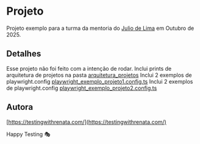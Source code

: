 # Projeto

Projeto exemplo para a turma da mentoria do [Julio de Lima](https://www.linkedin.com/in/juliodelimas/) em Outubro de 2025.

## Detalhes
Esse projeto não foi feito com a intenção de rodar.
Inclui prints de arquitetura de projetos na pasta [arquitetura_projetos](arquitetura_projetos)
Inclui 2 exemplos de playwright.config [playwright_exemplo_projeto1.config.ts](playwright_exemplo_projeto1.config.ts)
Inclui 2 exemplos de playwright.config [playwright_exemplo_projeto2.config.ts](playwright_exemplo_projeto2.config.ts)

## Autora
[https://testingwithrenata.com/](https://testingwithrenata.com/)

Happy Testing 🎭
